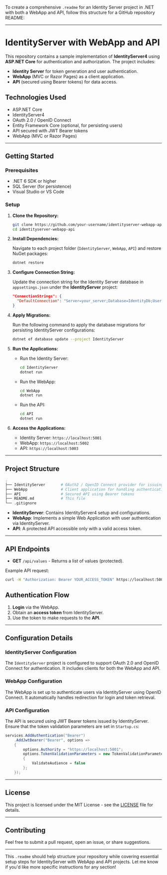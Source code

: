 To create a comprehensive `.readme` for an Identity Server project in .NET with both a WebApp and API, follow this structure for a GitHub repository README:

---

# IdentityServer with WebApp and API

This repository contains a sample implementation of **IdentityServer4** using **ASP.NET Core** for authentication and authorization. The project includes:

- **Identity Server** for token generation and user authentication.
- **WebApp** (MVC or Razor Pages) as a client application.
- **API** (secured using Bearer tokens) for data access.

## Technologies Used

- ASP.NET Core
- IdentityServer4
- OAuth 2.0 / OpenID Connect
- Entity Framework Core (optional, for persisting users)
- API secured with JWT Bearer tokens
- WebApp (MVC or Razor Pages)

---

## Getting Started

### Prerequisites

- .NET 6 SDK or higher
- SQL Server (for persistence)
- Visual Studio or VS Code

### Setup

1. **Clone the Repository:**

    ```bash
    git clone https://github.com/your-username/identityserver-webapp-api.git
    cd identityserver-webapp-api
    ```

2. **Install Dependencies:**

    Navigate to each project folder (`IdentityServer`, `WebApp`, `API`) and restore NuGet packages:

    ```bash
    dotnet restore
    ```

3. **Configure Connection String:**

   Update the connection string for the Identity Server database in `appsettings.json` under the **IdentityServer** project:

   ```json
   "ConnectionStrings": {
     "DefaultConnection": "Server=your_server;Database=IdentityDb;User Id=your_user;Password=your_password;"
   }
   ```

4. **Apply Migrations:**

   Run the following command to apply the database migrations for persisting IdentityServer configurations:

   ```bash
   dotnet ef database update --project IdentityServer
   ```

5. **Run the Applications:**

    - Run the Identity Server:
    
      ```bash
      cd IdentityServer
      dotnet run
      ```

    - Run the WebApp:
    
      ```bash
      cd WebApp
      dotnet run
      ```

    - Run the API:
    
      ```bash
      cd API
      dotnet run
      ```

6. **Access the Applications:**
    - Identity Server: `https://localhost:5001`
    - WebApp: `https://localhost:5002`
    - API: `https://localhost:5003`

---

## Project Structure

```bash
.
├── IdentityServer       # OAuth2 / OpenID Connect provider for issuing tokens
├── WebApp               # Client application for handling authentication (MVC or Razor)
├── API                  # Secured API using Bearer tokens
├── README.md            # This file
└── .gitignore
```

- **IdentityServer**: Contains IdentityServer4 setup and configurations.
- **WebApp**: Implements a simple Web Application with user authentication via IdentityServer.
- **API**: A protected API accessible only with a valid access token.

---

## API Endpoints

- **GET** `/api/values` - Returns a list of values (protected).

Example API request:

```bash
curl -H "Authorization: Bearer YOUR_ACCESS_TOKEN" https://localhost:5003/api/values
```

## Authentication Flow

1. **Login** via the WebApp.
2. Obtain an **access token** from IdentityServer.
3. Use the token to make requests to the **API**.

---

## Configuration Details

### IdentityServer Configuration

The `IdentityServer` project is configured to support OAuth 2.0 and OpenID Connect for authentication. It includes clients for both the WebApp and API.

### WebApp Configuration

The WebApp is set up to authenticate users via IdentityServer using OpenID Connect. It automatically handles redirection for login and token retrieval.

### API Configuration

The API is secured using JWT Bearer tokens issued by IdentityServer. Ensure that the token validation parameters are set in `Startup.cs`:

```csharp
services.AddAuthentication("Bearer")
    .AddJwtBearer("Bearer", options =>
    {
        options.Authority = "https://localhost:5001";
        options.TokenValidationParameters = new TokenValidationParameters
        {
            ValidateAudience = false
        };
    });
```

---

## License

This project is licensed under the MIT License - see the [LICENSE](LICENSE) file for details.

---

## Contributing

Feel free to submit a pull request, open an issue, or share suggestions.

---

This `.readme` should help structure your repository while covering essential setup steps for IdentityServer with WebApp and API projects. Let me know if you'd like more specific instructions for any section!
